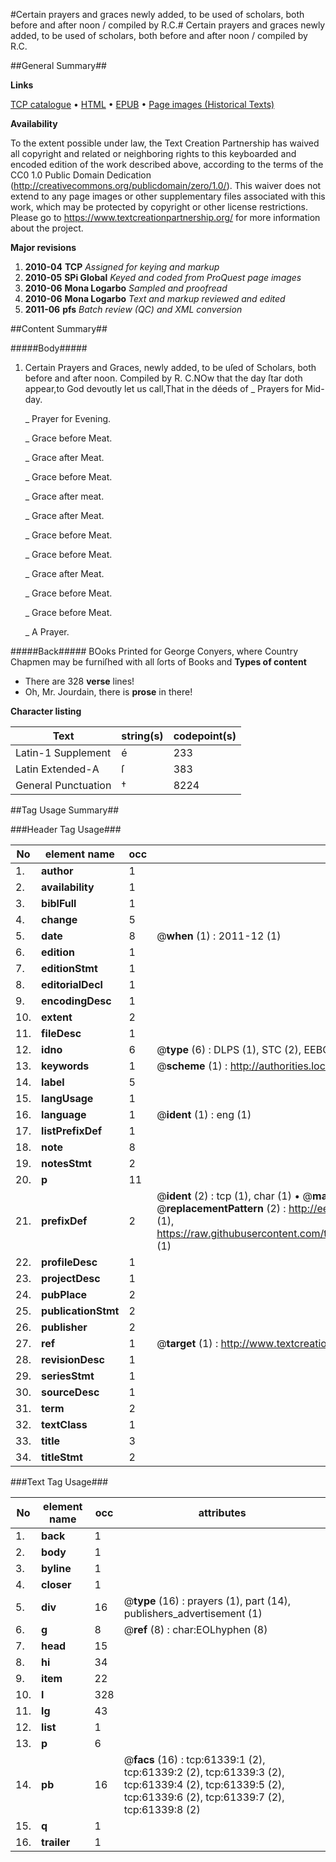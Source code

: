 #Certain prayers and graces newly added, to be used of scholars, both before and after noon / compiled by R.C.#
Certain prayers and graces newly added, to be used of scholars, both before and after noon / compiled by R.C.

##General Summary##

**Links**

[TCP catalogue](http://www.ota.ox.ac.uk/tcp/)  • 
[HTML](http://tei.it.ox.ac.uk/tcp/Texts-HTML/free/A35/A35267.html)  • 
[EPUB](http://tei.it.ox.ac.uk/tcp/Texts-EPUB/free/A35/A35267.epub) • 
[Page images (Historical Texts)](https://historicaltexts.jisc.ac.uk/eebo-12404508e)

**Availability**

To the extent possible under law, the Text Creation Partnership has waived all copyright and related or neighboring rights to this keyboarded and encoded edition of the work described above, according to the terms of the CC0 1.0 Public Domain Dedication (http://creativecommons.org/publicdomain/zero/1.0/). This waiver does not extend to any page images or other supplementary files associated with this work, which may be protected by copyright or other license restrictions. Please go to https://www.textcreationpartnership.org/ for more information about the project.

**Major revisions**

1. __2010-04__ __TCP__ *Assigned for keying and markup*
1. __2010-05__ __SPi Global__ *Keyed and coded from ProQuest page images*
1. __2010-06__ __Mona Logarbo__ *Sampled and proofread*
1. __2010-06__ __Mona Logarbo__ *Text and markup reviewed and edited*
1. __2011-06__ __pfs__ *Batch review (QC) and XML conversion*

##Content Summary##

#####Body#####

1. Certain Prayers and Graces, newly added, to be uſed of Scholars, both before and after noon.
Compiled by R. C.NOw that the day ſtar doth appear,to God devoutly let us call,That in the déeds of 
    _ Prayers for Mid-day.

    _ Prayer for Evening.

    _ Grace before Meat.

    _ Grace after Meat.

    _ Grace before Meat.

    _ Grace after meat.

    _ Grace after Meat.

    _ Grace before Meat.

    _ Grace before Meat.

    _ Grace after Meat.

    _ Grace before Meat.

    _ Grace before Meat.

    _ A Prayer.

#####Back#####
BOoks Printed for George Conyers, where Country Chapmen may be furniſhed with all ſorts of Books and
**Types of content**

  * There are 328 **verse** lines!
  * Oh, Mr. Jourdain, there is **prose** in there!

**Character listing**


|Text|string(s)|codepoint(s)|
|---|---|---|
|Latin-1 Supplement|é|233|
|Latin Extended-A|ſ|383|
|General Punctuation|†|8224|

##Tag Usage Summary##

###Header Tag Usage###

|No|element name|occ|attributes|
|---|---|---|---|
|1.|__author__|1||
|2.|__availability__|1||
|3.|__biblFull__|1||
|4.|__change__|5||
|5.|__date__|8| @__when__ (1) : 2011-12 (1)|
|6.|__edition__|1||
|7.|__editionStmt__|1||
|8.|__editorialDecl__|1||
|9.|__encodingDesc__|1||
|10.|__extent__|2||
|11.|__fileDesc__|1||
|12.|__idno__|6| @__type__ (6) : DLPS (1), STC (2), EEBO-CITATION (1), OCLC (1), VID (1)|
|13.|__keywords__|1| @__scheme__ (1) : http://authorities.loc.gov/ (1)|
|14.|__label__|5||
|15.|__langUsage__|1||
|16.|__language__|1| @__ident__ (1) : eng (1)|
|17.|__listPrefixDef__|1||
|18.|__note__|8||
|19.|__notesStmt__|2||
|20.|__p__|11||
|21.|__prefixDef__|2| @__ident__ (2) : tcp (1), char (1)  •  @__matchPattern__ (2) : ([0-9\-]+):([0-9IVX]+) (1), (.+) (1)  •  @__replacementPattern__ (2) : http://eebo.chadwyck.com/downloadtiff?vid=$1&page=$2 (1), https://raw.githubusercontent.com/textcreationpartnership/Texts/master/tcpchars.xml#$1 (1)|
|22.|__profileDesc__|1||
|23.|__projectDesc__|1||
|24.|__pubPlace__|2||
|25.|__publicationStmt__|2||
|26.|__publisher__|2||
|27.|__ref__|1| @__target__ (1) : http://www.textcreationpartnership.org/docs/. (1)|
|28.|__revisionDesc__|1||
|29.|__seriesStmt__|1||
|30.|__sourceDesc__|1||
|31.|__term__|2||
|32.|__textClass__|1||
|33.|__title__|3||
|34.|__titleStmt__|2||


###Text Tag Usage###

|No|element name|occ|attributes|
|---|---|---|---|
|1.|__back__|1||
|2.|__body__|1||
|3.|__byline__|1||
|4.|__closer__|1||
|5.|__div__|16| @__type__ (16) : prayers (1), part (14), publishers_advertisement (1)|
|6.|__g__|8| @__ref__ (8) : char:EOLhyphen (8)|
|7.|__head__|15||
|8.|__hi__|34||
|9.|__item__|22||
|10.|__l__|328||
|11.|__lg__|43||
|12.|__list__|1||
|13.|__p__|6||
|14.|__pb__|16| @__facs__ (16) : tcp:61339:1 (2), tcp:61339:2 (2), tcp:61339:3 (2), tcp:61339:4 (2), tcp:61339:5 (2), tcp:61339:6 (2), tcp:61339:7 (2), tcp:61339:8 (2)|
|15.|__q__|1||
|16.|__trailer__|1||
